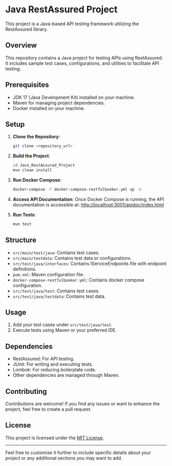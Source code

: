 # Java RestAssured Project

This project is a Java-based API testing framework utilizing the RestAssured library.

## Overview

This repository contains a Java project for testing APIs using RestAssured. It includes sample test cases, configurations, and utilities to facilitate API testing.

## Prerequisites

- JDK 17 (Java Development Kit) installed on your machine.
- Maven for managing project dependencies.
- Docker installed on your machine.

## Setup

1. **Clone the Repository**: 
    ```bash
    git clone <repository_url>
    ```

2. **Build the Project**: 
    ```bash
    cd Java_RestAssured_Project
    mvn clean install
    ```

3. **Run Docker Compose**:
    ```bash
    docker-compose -f docker-compose-restfulbooker.yml up -d
    ```

4. **Access API Documentation**:
    Once Docker Compose is running, the API documentation is accessible at:
    [http://localhost:3001/apidoc/index.html](http://localhost:3001/apidoc/index.html)

5. **Run Tests**: 
    ```bash
    mvn test
    ```

## Structure

- `src/main/test/java`: Contains test cases.
- `src/main/testdata`: Contains test data or configurations.
- `src/test/java/interfaces`: Contains IServiceEndpoints file with endpoint definitions.
- `pom.xml`: Maven configuration file.
- `docker-compose-restfulbooker.yml`: Contains docker compose configuration.
- `src/test/java/test`: Contains test cases.
- `src/test/java/testdata`: Contains test data.

## Usage

1. Add your test cases under `src/test/java/test`.
2. Execute tests using Maven or your preferred IDE.

## Dependencies

- RestAssured: For API testing.
- JUnit: For writing and executing tests.
- Lombok: For reducing boilerplate code.
- Other dependencies are managed through Maven.

## Contributing

Contributions are welcome! If you find any issues or want to enhance the project, feel free to create a pull request.

## License

This project is licensed under the [MIT License](LICENSE).

---

Feel free to customize it further to include specific details about your project or any additional sections you may want to add.